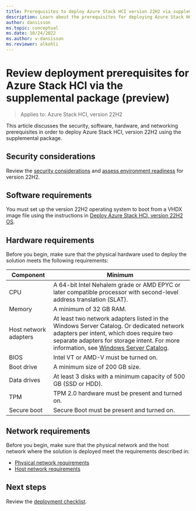 ```yaml
---
title: Prerequisites to deploy Azure Stack HCI version 22H2 via supplemental package (preview)
description: Learn about the prerequisites for deploying Azure Stack HCI version 22H2 (preview).
author: dansisson
ms.topic: conceptual
ms.date: 10/24/2022
ms.author: v-dansisson
ms.reviewer: alkohli
---
```


# Review deployment prerequisites for Azure Stack HCI via the supplemental package (preview)

> Applies to: Azure Stack HCI, version 22H2

This article discusses the security, software, hardware, and networking prerequisites in order to deploy Azure Stack HCI, version 22H2 using the supplemental package.

## Security considerations

Review the [security considerations](/manage/preview-channel.md) and [assess environment readiness](/manage/use-environment-checker.md) for version 22H2.

## Software requirements

You must set up the version 22H2 operating system to boot from a VHDX image file using the instructions in [Deploy Azure Stack HCI, version 22H2 OS](./deployment-tool-install-os.md).

## Hardware requirements

Before you begin, make sure that the physical hardware used to deploy the solution meets the following requirements:

|Component|Minimum|
|--|--|
|CPU|A 64-bit Intel Nehalem grade or AMD EPYC or later compatible processor with second-level address translation (SLAT).|
|Memory|A minimum of 32 GB RAM.|
|Host network adapters|At least two network adapters listed in the Windows Server Catalog. Or dedicated network adapters per intent, which does require two separate adapters for storage intent. For more information, see [Windows Server Catalog](https://www.windowsservercatalog.com/).|
|BIOS|Intel VT or AMD-V must be turned on.|
|Boot drive|A minimum size of 200 GB size.|
|Data drives|At least 3 disks with a minimum capacity of 500 GB (SSD or HDD).|
|TPM|TPM 2.0 hardware must be present and turned on.|
|Secure boot|Secure Boot must be present and turned on.|

## Network requirements

Before you begin, make sure that the physical network and the host network where the solution is deployed meet the requirements described in:

- [Physical network requirements](../concepts/physical-network-requirements.md)
- [Host network requirements](../concepts/host-network-requirements.md)

## Next steps

Review the [deployment checklist](deployment-tool-checklist.md).